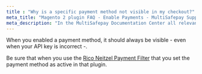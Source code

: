 ```yaml
---
title : "Why is a specific payment method not visible in my checkout?"
meta_title: "Magento 2 plugin FAQ - Enable Payments - MultiSafepay Support"
meta_description: "In the MultiSafepay Documentation Center all relevant information regarding our Plugins and API. As well as Support pages for Payment Method, Tools and General Questions. You can also find the contact details of our Support Team and Integration Team."
---
```


When you enabled a payment method, it should always be visible - even when your API key is incorrect -.

Be sure that when you use the [Rico Neitzel Payment Filter](https://github.com/riconeitzel/PaymentFilter) that you set the payment method as active in that plugin.
